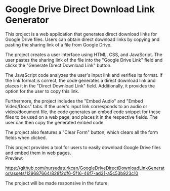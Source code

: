 # Google Drive Direct Download Link Generator

This project is a web application that generates direct download links for Google Drive files. Users can obtain direct download links by copying and pasting the sharing link of a file from Google Drive. <br/>

The project creates a user interface using HTML, CSS, and JavaScript. The user pastes the sharing link of the file into the "Google Drive Link" field and clicks the "Generate Direct Download Link" button. <br/>

The JavaScript code analyzes the user's input link and verifies its format. If the link format is correct, the code generates a direct download link and places it in the "Direct Download Link" field. Additionally, it provides the option for the user to copy this link. <br/>

Furthermore, the project includes the "Embed Audio" and "Embed Video/Docs" tabs. If the user's input link corresponds to an audio or video/document file, the code generates an embed code snippet for these files to be used on a web page, and places it in the respective fields. The user can then copy the generated embed code. <br/>

The project also features a "Clear Form" button, which clears all the form fields when clicked. <br/>

This project provides a tool for users to easily download Google Drive files and embed them in web pages. <br/>
Preview: <br/>



https://github.com/nursedaturkcan/GoogleDriveDirectDownloadLinkGenerator/assets/129687664/828f2df6-5f16-46f7-ad31-a5c53b923c10 

The project will be made responsive in the future.

